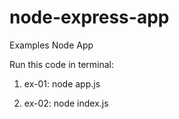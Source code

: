 # node-express-app
Examples Node App

Run this code in terminal:
1) ex-01:
node app.js

2) ex-02:
node index.js

